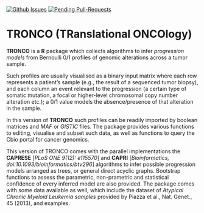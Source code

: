 [![Github Issues](https://img.shields.io/github/issues/badges/shields.svg?style=flat)](https://github.com/BIMIB-DISCo/TRONCO/issues)
[![Pending Pull-Requests](http://githubbadges.herokuapp.com/zachmayer/caretEnsemble/pulls.svg?style=flat)](https://github.com/BIMIB-DISCo/TRONCO/issues/pulls)

TRONCO (TRanslational ONCOlogy)
===============================

**TRONCO** is a **R** package which collects algorithms to infer *progression models* from Bernoulli 0/1 profiles of genomic alterations across a tumor sample. 

Such profiles are usually visualised as a binary input matrix where each row represents a patient’s sample (e.g., the result of a sequenced tumor biopsy), and each column an event relevant to the progression (a certain type of somatic mutation, a focal or higher-level chromosomal copy number alteration etc.); a 0/1 value models the absence/presence of that alteration in the sample. 

In this version of **TRONCO** such profiles can be readily imported by boolean matrices and *MAF* or *GISTIC* files. The package provides various functions to editing, visualise and subset such data, as well as functions to query the Cbio portal for cancer genomics. 

This version of TRONCO comes with the parallel implementations the **CAPRESE**  [*PLoS ONE 9(12): e115570*] and **CAPRI** [*Bioinformatics, doi:10.1093/bioinformatics/btv296*] algorithms to infer possible progression models arranged as trees, or general direct acyclic graphs. Bootstrap functions to assess the parametric, non-prametric and statistical confidence of every inferred model are also provided. The package comes with some data available as well, which include the dataset of *Atypical Chronic Myeloid Leukemia samples* provided by Piazza et al., Nat. Genet., 45 (2013), and examples.
